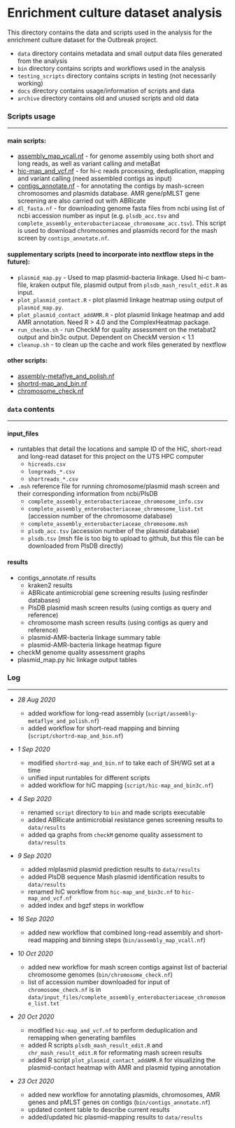 # Enrichment culture dataset analysis

This directory contains the data and scripts used in the analysis for the enrichment culture dataset for the Outbreak project.

* `data` directory contains metadata and small output data files generated from the analysis
* `bin` directory contains scripts and workflows used in the analysis
* `testing_scripts` directory contains scripts in testing (not necessarily working)
* `docs` directory contains usage/information of scripts and data
* `archive` directory contains old and unused scripts and old data

### Scripts usage
-------------------------------------------------------
#### main scripts:
* [assembly_map_vcall.nf](docs/assembly_map_vcall.md) - for genome assembly using both short and long reads, as well as variant calling and metaBat
* [hic-map_and_vcf.nf](docs/hic-map_and_vcf.md) - for hi-c reads processing, deduplication, mapping and variant calling (need assembled contigs as input)
* [contigs_annotate.nf](docs/contigs_annotate.md) - for annotating the contigs by mash-screen chromosomes and plasmids database. AMR gene/pMLST gene screening are also carried out with ABRicate
* `dl_fasta.nf` - for downloading genome fasta files from ncbi using list of ncbi accession number as input (e.g. `plsdb_acc.tsv` and `complete_assembly_enterobacteriaceae_chromosome_acc.tsv`). This script is used to download chromosomes and plasmids record for the mash screen by `contigs_annotate.nf`.

#### supplementary scripts (need to incorporate into nextflow steps in the future):
* `plasmid_map.py` - Used to map plasmid-bacteria linkage. Used hi-c bam-file, kraken output file, plasmid output from `plsdb_mash_result_edit.R` as input.
* `plot_plasmid_contact.R` - plot plasmid linkage heatmap using output of `plasmid_map.py`.
* `plot_plasmid_contact_addAMR.R` - plot plasmid linkage heatmap and add AMR annotation. Need R > 4.0 and the ComplexHeatmap package.
* `run_checkm.sh` - run CheckM for quality assessment on the metabat2 output and bin3c output. Dependent on CheckM version < 1.1
* `cleanup.sh` - to clean up the cache and work files generated by nextflow

#### other scripts:
* [assembly-metaflye_and_polish.nf](docs/assembly-metaflye_and_polish.md)
* [shortrd-map_and_bin.nf](docs/shortrd-map_and_bin.md) 
* [chromosome_check.nf](docs/chromosome_check.md)

### `data` contents
-------------------------------------------------------
#### input_files
* runtables that detail the locations and sample ID of the HiC, short-read and long-read dataset for this project on the UTS HPC computer
    * `hicreads.csv`
    * `longreads_*.csv`
    * `shortreads_*.csv`
* `.msh` reference file for running chromosome/plasmid mash screen and their corresponding information from ncbi/PlsDB
    * `complete_assembly_enterobacteriaceae_chromosome_info.csv`
    * `complete_assembly_enterobacteriaceae_chromosome_list.txt` (accession number of the chromosome database)
    * `complete_assembly_enterobacteriaceae_chromosome.msh`
    * `plsdb_acc.tsv` (accession number of the plasmid database)
    * `plsdb.tsv` (msh file is too big to upload to github, but this file can be downloaded from PlsDB directly)

#### results
* contigs_annotate.nf results
    * kraken2 results
    * ABRicate antimicrobial gene screening results (using resfinder databases)
    * PlsDB plasmid mash screen results (using contigs as query and reference)
    * chromosome mash screen results (using contigs as query and reference)
    * plasmid-AMR-bacteria linkage summary table
    * plasmid-AMR-bacteria linkage heatmap figure
* checkM genome quality assessment graphs
* plasmid_map.py hic linkage output tables


### Log
-------------------------------------------------------
* *28 Aug 2020*
    * added workflow for long-read assembly (`script/assembly-metaflye_and_polish.nf`)
    * added workflow for short-read mapping and binning (`script/shortrd-map_and_bin.nf`)

* *1 Sep 2020*
    * modified `shortrd-map_and_bin.nf` to take each of SH/WG set at a time
    * unified input runtables for different scripts
    * added workflow for hiC mapping (`script/hic-map_and_bin3c.nf`)

* *4 Sep 2020*
    * renamed `script` directory to `bin` and made scripts executable
    * added ABRicate antimicrobial resistance genes screening results to `data/results`
    * added qa graphs from `checkM` genome quality assessment to `data/results`

* *9 Sep 2020*
    * added mlplasmid plasmid prediction results to `data/results`
    * added PlsDB sequence Mash plasmid identification results to `data/results`
    * renamed hiC workflow from `hic-map_and_bin3c.nf` to `hic-map_and_vcf.nf`
    * added index and bgzf steps in workflow

* *16 Sep 2020*
    * added new workflow that combined long-read assembly and short-read mapping and binning steps (`bin/assembly_map_vcall.nf`)

* *10 Oct 2020*
    * added new workflow for mash screen contigs against list of bacterial chromosome genomes (`bin/chromosome_check.nf`)
    * list of accession number downloaded for input of `chromosome_check.nf` is in `data/input_files/complete_assembly_enterobacteriaceae_chromosome_list.txt`

* *20 Oct 2020*
    * modified `hic-map_and_vcf.nf` to perform deduplication and remapping when generating bamfiles
    * added R scripts `plsdb_mash_result_edit.R` and `chr_mash_result_edit.R` for reformating mash screen results
    * added R script `plot_plasmid_contact_addAMR.R` for visualizing the plasmid-contact heatmap with AMR and plasmid typing annotation

* *23 Oct 2020*
    * added new workflow for annotating plasmids, chromosomes, AMR genes and pMLST genes on contigs (`bin/contigs_annotate.nf`)
    * updated content table to describe current results
    * added/updated hic plasmid-mapping results to `data/results`
